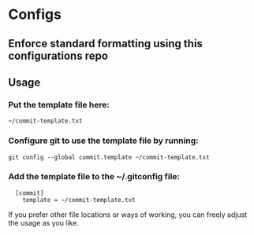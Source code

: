 # Configs
Enforce standard formatting using this configurations repo
---

## Usage

### Put the template file here:

```
~/commit-template.txt
```

### Configure git to use the template file by running:
```
git config --global commit.template ~/commit-template.txt
```

### Add the template file to the ~/.gitconfig file:
```
  [commit]
    template = ~/commit-template.txt
```

If you prefer other file locations or ways of working,
you can freely adjust the usage as you like.

